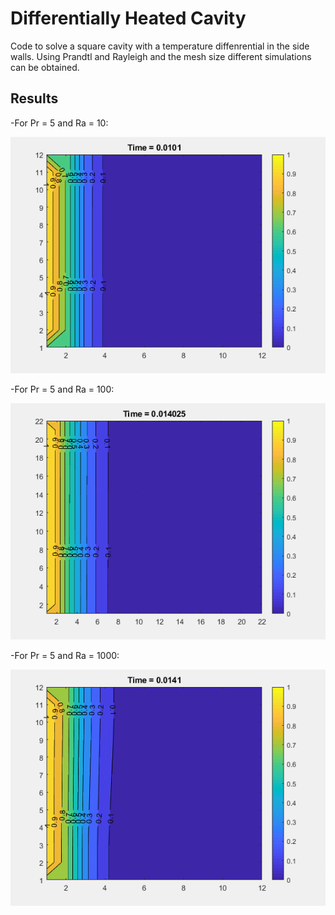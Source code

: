 # Differentially Heated Cavity

Code to solve a square cavity with a temperature diffenrential in the side walls.
Using Prandtl and Rayleigh and the mesh size different simulations can be obtained.

## Results

-For Pr = 5 and Ra = 10:

![Temperature](Results/Temp10_10_Pr5_Ra10.gif)

-For Pr = 5 and Ra = 100:

![Temperature](Results/Temp20_20_Pr5_Ra100.gif)

-For Pr = 5 and Ra = 1000:

![Temperature](Results/Temp10_10_Pr5_Ra1000.gif)

